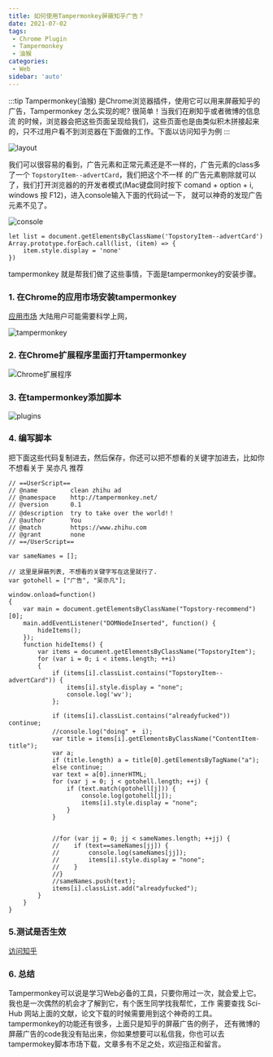 ```yaml
---
title: 如何使用Tampermonkey屏蔽知乎广告？
date: 2021-07-02
tags:
 - Chrome Plugin
 - Tampermonkey
 - 油猴
categories: 
 - Web
sidebar: 'auto'
---
```


:::tip
Tampermonkey(油猴) 是Chrome浏览器插件，使用它可以用来屏蔽知乎的广告，Tampermonkey 怎么实现的呢? 很简单！当我们在刷知乎或者微博的信息流
的时候，浏览器会把这些页面呈现给我们，这些页面也是由类似积木拼接起来的，只不过用户看不到浏览器在下面做的工作。下面以访问知乎为例
:::

<!-- more -->

![layout](/tampermonkey/layout.png)

我们可以很容易的看到，广告元素和正常元素还是不一样的，广告元素的class多了一个 `TopstoryItem--advertCard`，我们把这个不一样
的广告元素剔除就可以了，我们打开浏览器的的开发者模式(Mac键盘同时按下 comand + option + i, windows 按 F12)，进入console输入下面的代码试一下，
就可以神奇的发现广告元素不见了。

![console](/tampermonkey/console.png)

```
let list = document.getElementsByClassName('TopstoryItem--advertCard')
Array.prototype.forEach.call(list, (item) => {
    item.style.display = 'none'
})
```

tampermonkey 就是帮我们做了这些事情，下面是tampermonkey的安装步骤。

### 1. 在Chrome的应用市场安装tampermonkey 

[应用市场](https://chrome.google.com/webstore/detail/tampermonkey/dhdgffkkebhmkfjojejmpbldmpobfkfo?hl=zh-CN) 大陆用户可能需要科学上网，

![tampermonkey](/tampermonkey/tampermonkey.png)

### 2. 在Chrome扩展程序里面打开tampermonkey

![Chrome扩展程序](/tampermonkey/program.png)

### 3. 在tampermonkey添加脚本

![plugins](/tampermonkey/plugins.png)

### 4. 编写脚本

把下面这些代码复制进去，然后保存，你还可以把不想看的关键字加进去，比如你不想看关于 吴亦凡 推荐

```
// ==UserScript==
// @name         clean zhihu ad
// @namespace    http://tampermonkey.net/
// @version      0.1
// @description  try to take over the world!！
// @author       You
// @match        https://www.zhihu.com
// @grant        none
// ==/UserScript==

var sameNames = [];

// 这里是屏蔽列表, 不想看的关键字写在这里就行了.
var gotohell = ["广告", "吴亦凡"];

window.onload=function()
{
    var main = document.getElementsByClassName("Topstory-recommend")[0];
    main.addEventListener("DOMNodeInserted", function() {
        hideItems();
    });
    function hideItems() {
        var items = document.getElementsByClassName("TopstoryItem");
        for (var i = 0; i < items.length; ++i)
        {
            if (items[i].classList.contains("TopstoryItem--advertCard")) {
                items[i].style.display = "none";
                console.log('wv');
            };

            if (items[i].classList.contains("alreadyfucked")) continue;
            //console.log("doing" +　i);
            var title = items[i].getElementsByClassName("ContentItem-title");
            var a;
            if (title.length) a = title[0].getElementsByTagName("a");
            else continue;
            var text = a[0].innerHTML;
            for (var j = 0; j < gotohell.length; ++j) {
                if (text.match(gotohell[j])) {
                    console.log(gotohell[j]);
                    items[i].style.display = "none";
                }
            }


            //for (var jj = 0; jj < sameNames.length; ++jj) {
            //    if (text==sameNames[jj]) {
            //        console.log(sameNames[jj]);
            //        items[i].style.display = "none";
            //    }
            //}
            //sameNames.push(text);
            items[i].classList.add("alreadyfucked");
        }
    }
}
```

### 5.测试是否生效

[访问知乎](https://www.zhihu.com/)

### 6. 总结

Tampermonkey可以说是学习Web必备的工具，只要你用过一次，就会爱上它。我也是一次偶然的机会才了解到它，有个医生同学找我帮忙，工作
需要查找 Sci-Hub 网站上面的文献，论文下载的时候需要用到这个神奇的工具。tampermonkey的功能还有很多，上面只是知乎的屏蔽广告的例子，
还有微博的屏蔽广告的code我没有贴出来，你如果想要可以私信我，你也可以去tampermokey脚本市场下载，文章多有不足之处，欢迎指正和留言。












